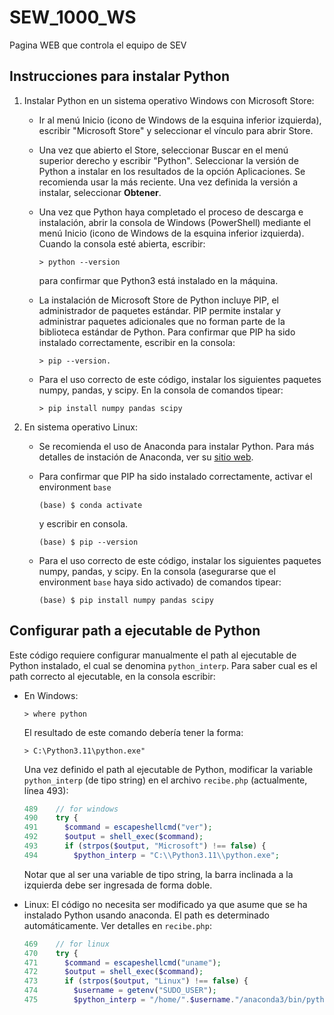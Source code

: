 # SEW_1000_WS
Pagina WEB que controla el equipo de SEV


## Instrucciones para instalar Python

1. Instalar Python en un sistema operativo Windows con Microsoft Store:

   - Ir al menú Inicio (icono de Windows de la esquina inferior izquierda), escribir "Microsoft Store" y seleccionar el vínculo para abrir Store.

    - Una vez que abierto el Store, seleccionar Buscar en el menú superior derecho y escribir "Python". Seleccionar la versión de Python a instalar en los resultados de la opción Aplicaciones. Se recomienda usar la más reciente. Una vez definida la versión a instalar, seleccionar **Obtener**.

    - Una vez que Python haya completado el proceso de descarga e instalación, abrir la consola de Windows (PowerShell) mediante el menú Inicio (icono de Windows de la esquina inferior izquierda). Cuando la consola esté abierta, escribir:
      ```console
      > python --version 
      ```

      para confirmar que Python3 está instalado en la máquina.

    - La instalación de Microsoft Store de Python incluye PIP, el administrador de paquetes estándar. PIP permite instalar y administrar paquetes adicionales que no forman parte de la biblioteca estándar de Python. Para confirmar que PIP ha sido instalado correctamente, escribir en la consola:
      ```console
      > pip --version.
      ```

   - Para el uso correcto de este código, instalar los siguientes paquetes numpy, pandas, y scipy. En la consola de comandos tipear:
      ```console
      > pip install numpy pandas scipy
      ```

2. En sistema operativo Linux:
   - Se recomienda el uso de Anaconda para instalar Python. Para más detalles de instación de Anaconda, ver su [sitio web](https://docs.anaconda.com/anaconda/install/).
   - Para confirmar que PIP ha sido instalado correctamente, activar el environment ``base``
      ```console
      (base) $ conda activate
      ```

     y escribir en consola.
      ```console
      (base) $ pip --version
      ```

   - Para el uso correcto de este código, instalar los siguientes paquetes numpy, pandas, y scipy. En la consola (asegurarse que el environment ``base`` haya sido activado) de comandos tipear:
      ```console
      (base) $ pip install numpy pandas scipy
      ```

## Configurar path a ejecutable de Python

Este código requiere configurar manualmente el path al ejecutable de Python instalado, el cual se denomina `python_interp`. Para saber cual es el path correcto al ejecutable, en la consola escribir:
- En Windows:
  ```console
  > where python
  ```

  El resultado de este comando debería tener la forma:
  ```console
  > C:\Python3.11\python.exe"
  ```

  Una vez definido el path al ejecutable de Python, modificar la variable `python_interp` (de tipo string) en el archivo `recibe.php` (actualmente, línea 493):
  ```php
  489    // for windows
  490    try {
  491      $command = escapeshellcmd("ver");
  492      $output = shell_exec($command);
  493      if (strpos($output, "Microsoft") !== false) {
  494        $python_interp = "C:\\Python3.11\\python.exe";
  ```
  Notar que al ser una variable de tipo string, la barra inclinada a la izquierda debe ser ingresada de forma doble.

- Linux:
  El código no necesita ser modificado ya que asume que se ha instalado Python usando anaconda. El path es determinado automáticamente. Ver detalles en `recibe.php`:
  ```php
  469    // for linux
  470    try {
  471      $command = escapeshellcmd("uname");
  472      $output = shell_exec($command);
  473      if (strpos($output, "Linux") !== false) {
  474        $username = getenv("SUDO_USER");
  475        $python_interp = "/home/".$username."/anaconda3/bin/python";
  ```